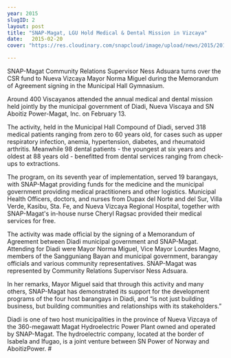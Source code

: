 ```yaml
---
year: 2015
slugID: 2
layout: post
title: "SNAP-Magat, LGU Hold Medical & Dental Mission in Vizcaya"
date:   2015-02-20 
cover: "https://res.cloudinary.com/snapcloud/image/upload/news/2015/2015-2-snap.jpg"

---
```

SNAP-Magat Community Relations Supervisor Ness Adsuara turns over the CSR fund to Nueva Vizcaya Mayor Norma Miguel during the Memorandum of Agreement signing in the Municipal Hall Gymnasium.


Around 400 Viscayanos attended the annual medical and dental mission held jointly by the municipal government of Diadi, Nueva Viscaya and SN Aboitiz Power-Magat, Inc. on February 13. 


The activity, held in the Municipal Hall Compound of Diadi, served 318 medical patients ranging from zero to 60 years old, for cases such as upper respiratory infection, anemia, hypertension, diabetes, and rheumatoid arthritis. Meanwhile 98 dental patients - the youngest at six years and oldest at 88 years old - benefitted from dental services ranging from check-ups to extractions.  


The program, on its seventh year of implementation, served 19 barangays, with SNAP-Magat providing funds for the medicine and the municipal government providing medical practitioners and other logistics. Municipal Health Officers, doctors, and nurses from Dupax del Norte and del Sur, Villa Verde, Kasibu, Sta. Fe, and Nueva Vizcaya Regional Hospital, together with SNAP-Magat's in-house nurse Cheryl Ragsac provided their medical services for free.


The activity was made official by the signing of a Memorandum of Agreement between Diadi municipal government and SNAP-Magat. Attending for Diadi were Mayor Norma Miguel, Vice Mayor Lourdes Magno, members of the Sangguniang Bayan and municipal government, barangay officials and various community representatives. SNAP-Magat was represented by Community Relations Supervisor Ness Adsuara.


In her remarks, Mayor Miguel said that through this activity and many others, SNAP-Magat has demonstrated its support for the development programs of the four host barangays in Diadi, and “is not just building business, but building communities and relationships with its stakeholders.”


Diadi is one of two host municipalities in the province of Nueva Vizcaya of the 360-megawatt Magat Hydroelectric Power Plant owned and operated by SNAP-Magat. The hydroelectric company, located at the border of Isabela and Ifugao, is a joint venture between SN Power of Norway and AboitizPower. #
 